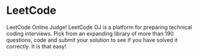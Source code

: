 # LeetCode
LeetCode Online Judge!  LeetCode OJ is a platform for preparing technical coding interviews. Pick from an expanding library of more than 190 questions, code and submit your solution to see if you have solved it correctly. It is that easy!
